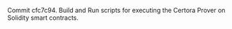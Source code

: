 Commit cfc7c94.                    Build and Run scripts for executing the Certora Prover on Solidity smart contracts.
